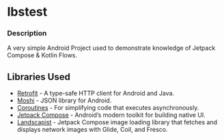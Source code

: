 # Ibstest

### Description

A very simple Android Project used to demonstrate knowledge of Jetpack Compose & Kotlin Flows. 
 
## **Libraries Used**
- [Retrofit](https://square.github.io/retrofit) - A type-safe HTTP client for Android and Java.
- [Moshi](https://github.com/square/moshi) - JSON library for Android.
- [Coroutines](https://kotlinlang.org/docs/coroutines-guide.html) - For simplifying code that executes asynchronously.
- [Jetpack Compose](https://developer.android.com/jetpack/compose) - Android’s modern toolkit for building native UI.
- [Landscapist](https://github.com/skydoves/landscapist) - Jetpack Compose image loading library that fetches and displays network images with Glide, Coil, and Fresco.
